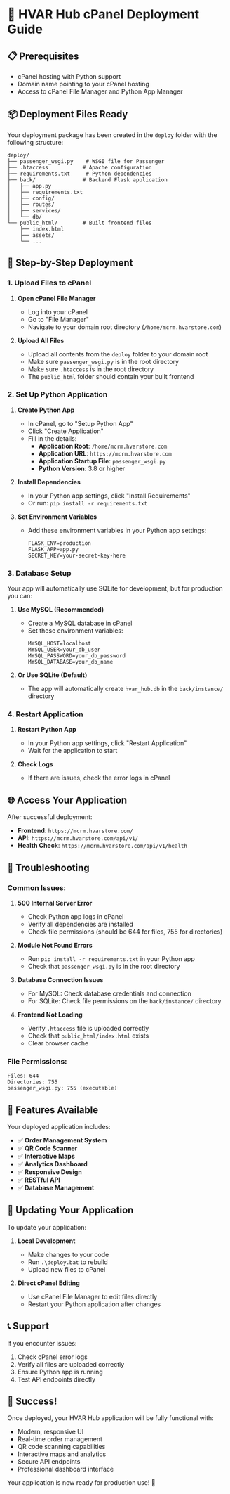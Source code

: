 # 🚀 HVAR Hub cPanel Deployment Guide

## 📋 Prerequisites

- cPanel hosting with Python support
- Domain name pointing to your cPanel hosting
- Access to cPanel File Manager and Python App Manager

## 📦 Deployment Files Ready

Your deployment package has been created in the `deploy` folder with the following structure:

```
deploy/
├── passenger_wsgi.py    # WSGI file for Passenger
├── .htaccess           # Apache configuration
├── requirements.txt     # Python dependencies
├── back/               # Backend Flask application
│   ├── app.py
│   ├── requirements.txt
│   ├── config/
│   ├── routes/
│   ├── services/
│   └── db/
└── public_html/        # Built frontend files
    ├── index.html
    ├── assets/
    └── ...
```

## 🚀 Step-by-Step Deployment

### 1. Upload Files to cPanel

1. **Open cPanel File Manager**
   - Log into your cPanel
   - Go to "File Manager"
   - Navigate to your domain root directory (`/home/mcrm.hvarstore.com`)

2. **Upload All Files**
   - Upload all contents from the `deploy` folder to your domain root
   - Make sure `passenger_wsgi.py` is in the root directory
   - Make sure `.htaccess` is in the root directory
   - The `public_html` folder should contain your built frontend

### 2. Set Up Python Application

1. **Create Python App**
   - In cPanel, go to "Setup Python App"
   - Click "Create Application"
   - Fill in the details:
     - **Application Root**: `/home/mcrm.hvarstore.com`
     - **Application URL**: `https://mcrm.hvarstore.com`
     - **Application Startup File**: `passenger_wsgi.py`
     - **Python Version**: 3.8 or higher

2. **Install Dependencies**
   - In your Python app settings, click "Install Requirements"
   - Or run: `pip install -r requirements.txt`

3. **Set Environment Variables**
   - Add these environment variables in your Python app settings:
     ```
     FLASK_ENV=production
     FLASK_APP=app.py
     SECRET_KEY=your-secret-key-here
     ```

### 3. Database Setup

Your app will automatically use SQLite for development, but for production you can:

1. **Use MySQL (Recommended)**
   - Create a MySQL database in cPanel
   - Set these environment variables:
     ```
     MYSQL_HOST=localhost
     MYSQL_USER=your_db_user
     MYSQL_PASSWORD=your_db_password
     MYSQL_DATABASE=your_db_name
     ```

2. **Or Use SQLite (Default)**
   - The app will automatically create `hvar_hub.db` in the `back/instance/` directory

### 4. Restart Application

1. **Restart Python App**
   - In your Python app settings, click "Restart Application"
   - Wait for the application to start

2. **Check Logs**
   - If there are issues, check the error logs in cPanel

## 🌐 Access Your Application

After successful deployment:

- **Frontend**: `https://mcrm.hvarstore.com/`
- **API**: `https://mcrm.hvarstore.com/api/v1/`
- **Health Check**: `https://mcrm.hvarstore.com/api/v1/health`

## 🔧 Troubleshooting

### Common Issues:

1. **500 Internal Server Error**
   - Check Python app logs in cPanel
   - Verify all dependencies are installed
   - Check file permissions (should be 644 for files, 755 for directories)

2. **Module Not Found Errors**
   - Run `pip install -r requirements.txt` in your Python app
   - Check that `passenger_wsgi.py` is in the root directory

3. **Database Connection Issues**
   - For MySQL: Check database credentials and connection
   - For SQLite: Check file permissions on the `back/instance/` directory

4. **Frontend Not Loading**
   - Verify `.htaccess` file is uploaded correctly
   - Check that `public_html/index.html` exists
   - Clear browser cache

### File Permissions:
```
Files: 644
Directories: 755
passenger_wsgi.py: 755 (executable)
```

## 📱 Features Available

Your deployed application includes:

- ✅ **Order Management System**
- ✅ **QR Code Scanner**
- ✅ **Interactive Maps**
- ✅ **Analytics Dashboard**
- ✅ **Responsive Design**
- ✅ **RESTful API**
- ✅ **Database Management**

## 🔄 Updating Your Application

To update your application:

1. **Local Development**
   - Make changes to your code
   - Run `.\deploy.bat` to rebuild
   - Upload new files to cPanel

2. **Direct cPanel Editing**
   - Use cPanel File Manager to edit files directly
   - Restart your Python application after changes

## 📞 Support

If you encounter issues:

1. Check cPanel error logs
2. Verify all files are uploaded correctly
3. Ensure Python app is running
4. Test API endpoints directly

## 🎉 Success!

Once deployed, your HVAR Hub application will be fully functional with:
- Modern, responsive UI
- Real-time order management
- QR code scanning capabilities
- Interactive maps and analytics
- Secure API endpoints
- Professional dashboard interface

Your application is now ready for production use! 🚀 